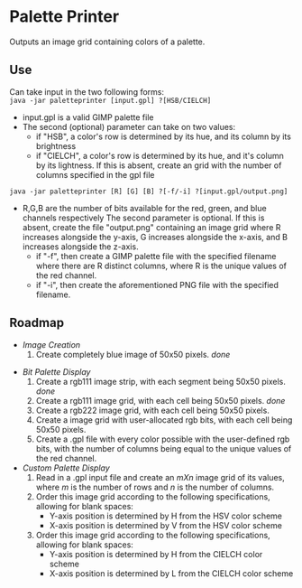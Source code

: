 # Palette Printer
 Outputs an image grid containing colors of a palette.

## Use
Can take input in the two following forms:  
`java -jar paletteprinter [input.gpl] ?[HSB/CIELCH]`  
* input.gpl is a valid GIMP palette file
* The second (optional) parameter can take on two values:
  - if "HSB", a color's row is determined by its hue, and its column by its brightness
  - if "CIELCH", a color's row is determined by its hue, and it's column by its lightness. If this is absent, create an grid with the number of columns specified in the gpl file

`java -jar paletteprinter [R] [G] [B] ?[-f/-i] ?[input.gpl/output.png]`  
* R,G,B are the number of bits available for the red, green, and blue channels respectively
 The second parameter is optional. If this is absent, create the file "output.png"
 containing an image grid where R increases alongside the y-axis, G increases alongside 
 the x-axis, and B increases alongside the z-axis.
  - if "-f", then create a GIMP palette file with the specified filename where there are R distinct columns, where R is the unique values of the red channel.
  - if "-i", then create the aforementioned PNG file with the specified filename.

## Roadmap
+ *Image Creation*
  1. Create completely blue image of 50x50 pixels.   *done*
- *Bit Palette Display*
  1. Create a rgb111 image strip, with each segment being 50x50 pixels. *done*
  2. Create a rgb111 image grid, with each cell being 50x50 pixels. *done*
  3. Create a rgb222 image grid, with each cell being 50x50 pixels.
  4. Create a image grid with user-allocated rgb bits, with each cell being 50x50 pixels.
  5. Create a .gpl file with every color possible with the user-defined rgb bits, with the number of
  columns being equal to the unique values of the red channel.
- *Custom Palette Display*
  1. Read in a .gpl input file and create an *mXn* image grid of its values, where *m* is the
  number of rows and *n* is the number of columns.
  2. Order this image grid according to the following specifications, allowing for blank spaces:
      * Y-axis position is determined by H from the HSV color scheme
      * X-axis position is determined by V from the HSV color scheme
  3. Order this image grid according to the following specifications, allowing for blank spaces:
      * Y-axis position is determined by H from the CIELCH color scheme
      * X-axis position is determined by L from the CIELCH color scheme



